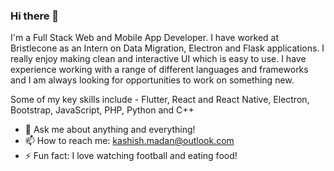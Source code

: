 ### Hi there 👋

I'm a Full Stack Web and Mobile App Developer. I have worked at Bristlecone as an Intern on Data Migration, Electron and Flask applications. I really enjoy making clean and interactive UI which is easy to use. I have experience working with a range of different languages and frameworks and I am always looking for opportunities to work on something new.

Some of my key skills include - Flutter, React and React Native, Electron, Bootstrap, JavaScript, PHP, Python and C++

- 💬 Ask me about anything and everything! 
- 📫 How to reach me: kashish.madan@outlook.com
- ⚡ Fun fact: I love watching football and eating food! 
